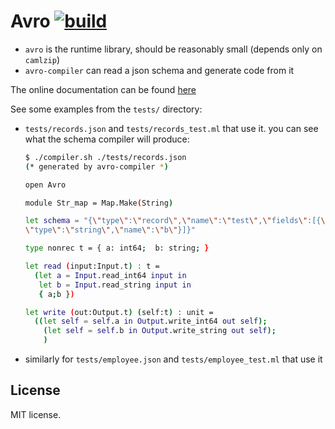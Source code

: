 
# Avro [![build](https://github.com/c-cube/ocaml-avro/actions/workflows/main.yml/badge.svg)](https://github.com/c-cube/ocaml-avro/actions/workflows/main.yml)

- `avro` is the runtime library, should be reasonably small (depends only on `camlzip`)
- `avro-compiler` can read a json schema and generate code from it

The online documentation can be found [here](https://c-cube.github.io/ocaml-avro/)

See some examples from the `tests/` directory:

- `tests/records.json` and `tests/records_test.ml` that use it.
  you can see what the schema compiler will produce:

  ```sh
  $ ./compiler.sh ./tests/records.json
  (* generated by avro-compiler *)

  open Avro

  module Str_map = Map.Make(String)

  let schema = "{\"type\":\"record\",\"name\":\"test\",\"fields\":[{\"type\":\"long\",\"name\":\"a\"},{
  \"type\":\"string\",\"name\":\"b\"}]}"

  type nonrec t = { a: int64;  b: string; }

  let read (input:Input.t) : t =
    (let a = Input.read_int64 input in
     let b = Input.read_string input in
     { a;b })

  let write (out:Output.t) (self:t) : unit =
    ((let self = self.a in Output.write_int64 out self);
      (let self = self.b in Output.write_string out self);
      )

  ```

- similarly for `tests/employee.json` and `tests/employee_test.ml` that use it

## License 

MIT license.

